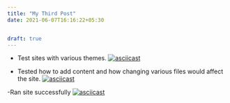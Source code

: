 ```yaml
---
title: "My Third Post"
date: 2021-06-07T16:16:22+05:30


draft: true
---
```

- Test sites with various themes.
[![asciicast](https://asciinema.org/a/YWifX0fSK2MSiCiWJQ0QMpv59.svg)](https://asciinema.org/a/YWifX0fSK2MSiCiWJQ0QMpv59)

- Tested how to add content and how changing various files would affect the site.
[![asciicast](https://asciinema.org/a/2sgliWsTxZYdeY6QmRNMquovR.svg)](https://asciinema.org/a/2sgliWsTxZYdeY6QmRNMquovR)

-Ran site successfully
[![asciicast](https://asciinema.org/a/KC4xmemxSbLWLAq2FEojpwLhm.svg)](https://asciinema.org/a/KC4xmemxSbLWLAq2FEojpwLhm)